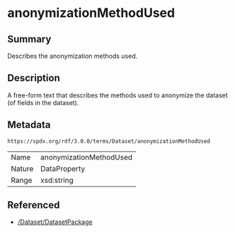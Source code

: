 <!-- Automatically generated by spec-parser v2.3.0 on 2024-07-09T17:43:37.025898+00:00 -->
<!-- SPDX-License-Identifier: Community-Spec-1.0 -->

# anonymizationMethodUsed

## Summary

Describes the anonymization methods used.


## Description

A free-form text that describes the methods used to anonymize the dataset (of fields in the dataset).


## Metadata

`https://spdx.org/rdf/3.0.0/terms/Dataset/anonymizationMethodUsed`


| | |
|---|---|
| Name | anonymizationMethodUsed |
| Nature | DataProperty |
| Range | xsd:string |




## Referenced

- [/Dataset/DatasetPackage](../../Dataset/Classes/DatasetPackage.md)

